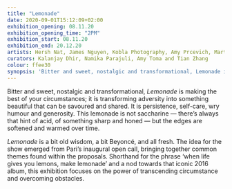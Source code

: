 ```yaml
---
title: "Lemonade"
date: 2020-09-01T15:12:09+02:00
exhibition_opening: 08.11.20
exhibition_opening_time: "2PM"
exhibition_start: 08.11.20
exhibition_end: 20.12.20
artists: Hersh Nat, James Nguyen, Kobla Photography, Amy Prcevich, Martyn Reyes, Jayanto Tan and Leanne Tobin
curators: Kalanjay Dhir, Namika Parajuli, Amy Toma and Tian Zhang
colour: ffee30
synopsis: 'Bitter and sweet, nostalgic and transformational, Lemonade is making the best of your circumstances; it is transforming adversity into something beautiful that can be savoured and shared.'
---
```

Bitter and sweet, nostalgic and transformational, *Lemonade* is making the best of your circumstances; it is transforming adversity into something beautiful that can be savoured and shared. It is persistence, self-care, wry humour and generosity. This lemonade is not saccharine — there’s always that hint of acid, of something sharp and honed — but the edges are softened and warmed over time.

*Lemonade* is a bit old wisdom, a bit Beyoncé, and all fresh. The idea for the show emerged from Pari’s inaugural open call, bringing together common themes found within the proposals. Shorthand for the phrase ‘when life gives you lemons, make lemonade’ and a nod towards that iconic 2016 album, this exhibition focuses on the power of transcending circumstance and overcoming obstacles.
